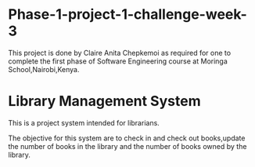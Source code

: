 # Phase-1-project-1-challenge-week-3
This project is done by Claire Anita Chepkemoi as required for one to complete the first phase of Software Engineering course at Moringa School,Nairobi,Kenya.

# Library Management System
This is a project system intended for librarians.

The objective for this system are to check in and check out books,update the number of books in the library and the number of books owned by the library.

